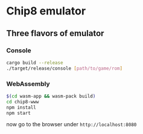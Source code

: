 # Chip8 emulator

## Three flavors of emulator

### Console

```bash
cargo build --release
./target/release/console [path/to/game/rom]
```

### WebAssembly

```bash
$(cd wasm-app && wasm-pack build)
cd chip8-www
npm install
npm start
```

now go to the browser under `http://localhost:8080`